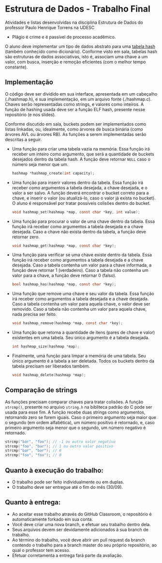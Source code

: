 # Estrutura de Dados - Trabalho Final

Atividades e listas desenvolvidas na disciplina Estrutura de Dados do professor Paulo Henrique Torrens na UDESC 

* Plágio é crime e é passível de processo acadêmico.

  
O aluno deve implementar um tipo de dados abstrato para uma [tabela hash](https://en.wikipedia.org/wiki/Hash_table) (também conhecido como dicionário). Conforme visto em sala, tabelas hash são estruturas de dados associativas, isto é, associam uma chave a um valor, com busca, inserção e remoção eficientes (com o melhor tempo constante).

## Implementação

O código deve ser dividido em sua interface, apresentada em um cabeçalho (./hashmap.h), e sua implementação, em um arquivo fonte (./hashmap.c). Chaves serão representadas como strings, e valores como inteiros. A função de hashing usada deve ser a função ELF hash, presente nesse repositório (e nos slides).

Conforme discutido em sala, buckets podem ser implementados como listas linkadas, ou, idealmente, como árvores de busca binária (como árvores AVL ou árvores RB). As funções a serem implementadas serão descritas a seguir.

- Uma função para criar uma tabela vazia na memória. Essa função irá receber um inteiro como argumento, que será a quantidade de buckets desejados dentro da tabela hash. A função deve retornar `NULL` caso o número seja menor que um.

    ```c
    hashmap *hashmap_create(int capacity);
    ```

- Uma função para inserir valores dentro da tabela. Essa função irá receber como argumentos a tabela desejada, a chave desejada, e o valor a ser salvo. A função deverá encontrar o bucket correto para a chave, e inserir o valor (ou atualizá-lo, caso o valor já exista no bucket). O aluno é responsável por tratar possíveis colisões dentro do bucket.

    ```c
    void hashmap_set(hashmap *map, const char *key, int value);
    ```

- Uma função para procurar o valor de uma chave dentro da tabela. Essa função irá receber como argumentos a tabela desejada e a chave desejada. Caso a chave não exista dentro da tabela, a função deve retornar zero.

    ```c
    void hashmap_get(hashmap *map, const char *key);
    ```

- Uma função para verificar se uma chave existe dentro da tabela. Essa função irá receber como argumentos a tabela desejada e a chave desejada. Caso a tabela contenha um valor para a chave informada, a função deve retornar 1 (verdadeiro). Caso a tabela não contenha um valor para a chave, a função deve retornar 0 (falso).

    ```c
    bool hashmap_has(hashmap *map, const char *key);
    ```

- Uma função que remove uma chave e seu valor da tabela. Essa função irá receber como argumentos a tabela desejada e a chave desejada. Caso a tabela contenha um valor para aquela chave, o valor deve ser removido. Caso a tabela não contenha um valor para aquela chave, nada precisa ser feito.

    ```c
    void hashmap_remove(hashmap *map, const char *key);
    ```

- Uma função que retorna a quantidade de itens (pares de chave e valor) existentes em uma tabela. Seu único argumento é a tabela desejada.

    ```c
    int hashmap_size(hashmap *map);
    ```

- Finalmente, uma função para limpar a memória de uma tabela. Seu único argumento é a tabela a ser deletada. Todos os buckets dentro da tabela precisam ser liberados também.

    ```c
    void hashmap_delete(hashmap *map);
    ```


## Comparação de strings

As funções precisam comparar chaves para tratar colisões. A função `strcmp()`, presente no arquivo `string.h` na bibliteca padrão do C pode ser usada para esse fim. A função recebe duas strings como argumentos, retornando zero se forem iguais. Caso o primeiro argumento seja maior que o segundo (em ordem alfabética), um número positivo é retornado, e, caso primeiro argumento seja menor que o segundo, um número negativo é retornado.

```c
strcmp("bar", "foo"); // -1 ou outro valor negativo
strcmp("foo", "bar"); // 1 ou outro valor positivo
strcmp("bar", "bar"); // 0
strcmp("foo", "foo"); // 0
```

## Quanto à execução do trabalho:

- O trabalho pode ser feito individualmente ou em duplas.
- O trabalho deve ser entregue até o fim do mês (30/09).

## Quanto à entrega:

- Ao aceitar esse trabalho através do GitHub Classroom, o repositório é automaticamente forkado em sua conta.
- Você deve criar uma nova branch, e efetuar seu trabalho dentro dela.
- Seus arquivos devem ser devidamente adicionados à sua branch de trabalho.
- Ao término do trabalho, você deve abrir um pull request da branch contendo o trabalho para a branch master do seu próprio repositório, ao qual o professor tem acesso.
- Efetuar corretamenta a entrega fará parte da avaliação.
